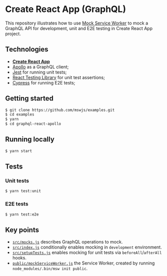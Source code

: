 # Create React App (GraphQL)

This repository illustrates how to use [Mock Service Worker](https://github.com/mswjs/msw) to mock a GraphQL API for development, unit and E2E testing in Create React App project.

## Technologies

- [**Create React App**](https://create-react-app.dev)
- [Apollo](https://www.apollographql.com) as a GraphQL client;
- [Jest](https://jestjs.io) for running unit tests;
- [React Testing Library](https://github.com/testing-library/react-testing-library) for unit test assertions;
- [Cypress](https://cypress.io) for running E2E tests;

## Getting started

```bash
$ git clone https://github.com/mswjs/examples.git
$ cd examples
$ yarn
$ cd graphql-react-apollo
```

## Running locally

```bash
$ yarn start
```

## Tests

### Unit tests

```bash
$ yarn test:unit
```

### E2E tests

```bash
$ yarn test:e2e
```

## Key points

- [`src/mocks.js`](src/mocks.js) describes GraphQL operations to mock.
- [`src/index.js`](src/index.js) conditionally enables mocking in `development` environment.
- [`src/setupTests.js`](src/setupTests.js) enables mocking for unit tests via `beforeAll`/`afterAll` hooks.
- [`public/mockServiceWorker.js`](public/mockServiceWorker.js) the Service Worker, created by running `node_modules/.bin/msw init public`.


